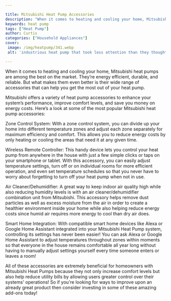 ```yaml
---

title: Mitsubishi Heat Pump Accessories
description: "When it comes to heating and cooling your home, Mitsubishi heat pumps are among the best on the market. They’re energy efficient, ...lets find out"
keywords: heat pump
tags: ["Heat Pump"]
author: Curtis
categories: ["Household Appliances"]
cover: 
 image: /img/heatpump/341.webp
 alt: 'industrious heat pump that took less attention than they thought'

---
```


When it comes to heating and cooling your home, Mitsubishi heat pumps are among the best on the market. They’re energy efficient, durable, and reliable. But what makes them even better is their wide range of accessories that can help you get the most out of your heat pump.

Mitsubishi offers a variety of heat pump accessories to enhance your system’s performance, improve comfort levels, and save you money on energy costs. Here’s a look at some of the most popular Mitsubishi heat pump accessories:

Zone Control System: With a zone control system, you can divide up your home into different temperature zones and adjust each zone separately for maximum efficiency and comfort. This allows you to reduce energy costs by only heating or cooling the areas that need it at any given time.

Wireless Remote Controller: This handy device lets you control your heat pump from anywhere in the house with just a few simple clicks or taps on your smartphone or tablet. With this accessory, you can easily adjust temperature settings, turn off or on individual rooms for more efficient operation, and even set temperature schedules so that you never have to worry about forgetting to turn off your heat pump when not in use.

Air Cleaner/Dehumidifier: A great way to keep indoor air quality high while also reducing humidity levels is with an air cleaner/dehumidifier combination unit from Mitsubishi. This accessory helps remove dust particles as well as excess moisture from the air in order to create a healthier environment inside your home while also helping reduce energy costs since humid air requires more energy to cool than dry air does.

Smart Home Integration: With compatible smart home devices like Alexa or Google Home Assistant integrated into your Mitsubishi Heat Pump system, controlling its settings has never been easier! You can ask Alexa or Google Home Assistant to adjust temperatures throughout zones within moments so that everyone in the house remains comfortable all year long without having to manually adjust settings yourself every time someone enters or leaves a room! 

All of these accessories are extremely beneficial for homeowners with Mitsubishi Heat Pumps because they not only increase comfort levels but also help reduce utility bills by allowing users greater control over their systems' operations! So if you're looking for ways to improve upon an already great product then consider investing in some of these amazing add-ons today!
